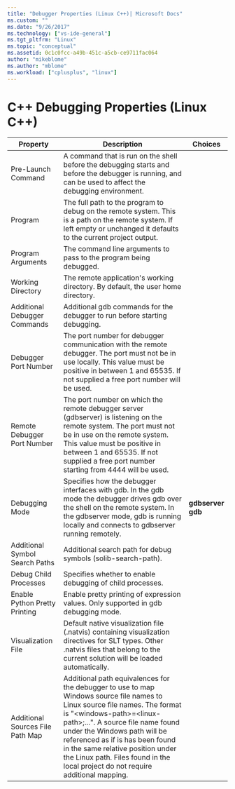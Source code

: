 ```yaml
---
title: "Debugger Properties (Linux C++)| Microsoft Docs"
ms.custom: ""
ms.date: "9/26/2017"
ms.technology: ["vs-ide-general"]
ms.tgt_pltfrm: "Linux"
ms.topic: "conceptual"
ms.assetid: 0c1c0fcc-a49b-451c-a5cb-ce9711fac064
author: "mikeblome"
ms.author: "mblome"
ms.workload: ["cplusplus", "linux"]
---
```

# C++ Debugging Properties (Linux C++)

Property | Description | Choices
--- | ---| ---
Pre-Launch Command | A command that is run on the shell before the debugging starts and before the debugger is running, and can be used to affect the debugging environment.
Program | The full path to the program to debug on the remote system. This is a path on the remote system. If left empty or unchanged it defaults to the current project output.
Program Arguments | The command line arguments to pass to the program being debugged.
Working Directory | The remote application's working directory. By default, the user home directory.
Additional Debugger Commands | Additional gdb commands for the debugger to run before starting debugging.
Debugger Port Number | The port number for debugger communication with the remote debugger. The port must not be in use locally. This value must be positive in between 1 and 65535. If not supplied a free port number will be used.
Remote Debugger Port Number | The port number on which the remote debugger server (gdbserver) is listening on the remote system. The port must not be in use on the remote system. This value must be positive in between 1 and 65535. If not supplied a free port number starting from 4444 will be used.
Debugging Mode | Specifies how the debugger interfaces with gdb. In the gdb mode the debugger drives gdb over the shell on the remote system. In the gdbserver mode, gdb is running locally and connects to gdbserver running remotely. | **gdbserver**<br>**gdb**<br>
Additional Symbol Search Paths | Additional search path for debug symbols (solib-search-path).
Debug Child Processes | Specifies whether to enable debugging of child processes.
Enable Python Pretty Printing | Enable pretty printing of expression values. Only supported in gdb debugging mode.
Visualization File | Default native visualization file (.natvis) containing visualization directives for SLT types. Other .natvis files that belong to the current solution will be loaded automatically.
Additional Sources File Path Map | Additional path equivalences for the debugger to use to map Windows source file names to Linux source file names. The format is "\<windows-path>=\<linux-path>;...". A source file name found under the Windows path will be referenced as if is has been found in the same relative position under the Linux path. Files found in the local project do not require additional mapping.
